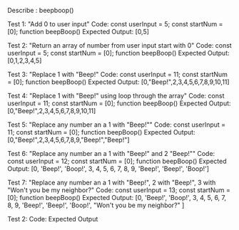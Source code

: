 
Describe : beepboop()

Test 1: "Add 0 to user input"
Code:
const userInput = 5;
const startNum = [0];
function beepBoop()
Expected Output: [0,5]

Test 2: "Return an array of number from user input start with 0"
Code:
const userInput = 5;
const startNum = [0];
function beepBoop()
Expected Output: [0,1,2,3,4,5]

Test 3: "Replace 1 with "Beep!"
Code:
const userInput = 11;
const startNum = [0];
function beepBoop()
Expected Output: [0,"Beep!",2,3,4,5,6,7,8,9,10,11]

Test 4: "Replace 1 with "Beep!" using loop through the array"
Code:
const userInput = 11;
const startNum = [0];
function beepBoop()
Expected Output: [0,"Beep!",2,3,4,5,6,7,8,9,10,11]

Test 5: "Replace any number an a 1 with "Beep!""
Code:
const userInput = 11;
const startNum = [0];
function beepBoop()
Expected Output: [0,"Beep!",2,3,4,5,6,7,8,9,"Beep!","Beep!"]

Test 6: "Replace any number an a 1 with "Beep!" and 2 "Beep!""
Code:
const userInput = 12;
const startNum = [0];
function beepBoop()
Expected Output: [0, 'Beep!', 'Boop!', 3, 4, 5, 6, 7, 8, 9, 'Beep!', 'Beep!', 'Boop!']

Test 7: "Replace any number an a 1 with "Beep!", 2 with "Beep!", 3 with "Won't you be my neighbor?"
Code:
const userInput = 13;
const startNum = [0];
function beepBoop()
Expected Output: [0, 'Beep!', 'Boop!', 3, 4, 5, 6, 7, 8, 9, 'Beep!', 'Beep!', 'Boop!', "Won't you be my neighbor?" ]



Test 2:
Code:
Expected Output 

